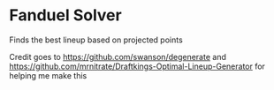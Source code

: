 # Fanduel Solver
Finds the best lineup based on projected points

Credit goes to https://github.com/swanson/degenerate and https://github.com/mrnitrate/Draftkings-Optimal-Lineup-Generator for helping me make this
